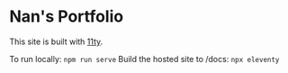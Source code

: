 # Nan's Portfolio

This site is built with [11ty](https://www.11ty.dev/). 

To run locally: `npm run serve`
Build the hosted site to /docs: `npx eleventy`

